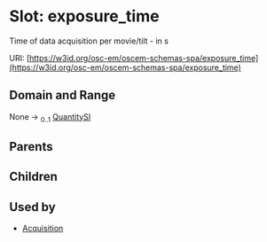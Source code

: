 
# Slot: exposure_time

Time of data acquisition per movie/tilt - in s

URI: [https://w3id.org/osc-em/oscem-schemas-spa/exposure_time](https://w3id.org/osc-em/oscem-schemas-spa/exposure_time)


## Domain and Range

None &#8594;  <sub>0..1</sub> [QuantitySI](QuantitySI.md)

## Parents


## Children


## Used by

 * [Acquisition](Acquisition.md)
